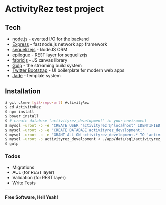 # ActivityRez test project
## Tech
* [node.js] - evented I/O for the backend
* [Express] - fast node.js network app framework
* [sequelizejs] - NodeJS ORM
* [epilogue] - REST layer for sequelizejs
* [fabricjs] - JS canvas library
* [Gulp] - the streaming build system
* [Twitter Bootstrap] - UI boilerplate for modern web apps
* [Jade] - template system

## Installation

```sh
$ git clone [git-repo-url] ActivityRez
$ cd ActivityRez
$ npm install
$ bower install
$ # create database "activityrez_development" in your enviroment
$ mysql -uroot -p -e "CREATE USER 'activityrez'@'localhost' IDENTIFIED BY 'SD64498(*&aasdAS';"
$ mysql -uroot -p -e "CREATE DATABASE activityrez_development;"
$ mysql -uroot -p -e "GRANT ALL ON activityrez_development.* TO 'activityrez'@'localhost';"
$ mysql -uroot -p activityrez_development < ./app/data/sql/activityrez_development.sql
$ gulp
```

### Todos

 - Migrations
 - ACL (for REST layer)
 - Validation (for REST layer)
 - Write Tests
----

**Free Software, Hell Yeah!**

[//]: #()
   [git-repo-url]: <https://github.com/smileo/ActivityRez.git>
   [node.js]: <http://nodejs.org>
   [Twitter Bootstrap]: <http://twitter.github.com/bootstrap/>
   [Express]: <http://expressjs.com>
   [Gulp]: <http://gulpjs.com>
   [SequelizeJS]: <sequelizejs.com>
   [epilogue]: <https://github.com/dchester/epilogue>
   [fabricjs]: <https://fabricjs.com>
   [jade]: <https://jade-lang.com>

